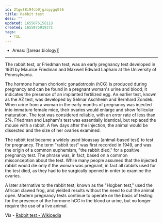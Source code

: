```yaml
---
id: 2tgwl8i94cb0jgaopygq0l6
title: Rabbit test
desc: ""
updated: 1655876158118
created: 1655875919371
tags:
  - TIL
---
```


- Areas: [[areas.biology]]

---

The rabbit test, or Friedman test, was an early pregnancy test developed in 1931 by Maurice Friedman and Maxwell Edward Lapham at the University of Pennsylvania.

The hormone human chorionic gonadotropin (hCG) is produced during pregnancy and can be found in a pregnant woman's urine and blood; it indicates the presence of an implanted fertilized egg. An earlier test, known as the AZ test, was developed by Selmar Aschheim and Bernhard Zondek. When urine from a woman in the early months of pregnancy was injected into immature female mice, their ovaries would enlarge and show follicular maturation. The test was considered reliable, with an error rate of less than 2%. Friedman and Lapham's test was essentially identical, but replaced the mouse with a rabbit. A few days after the injection, the animal would be dissected and the size of her ovaries examined.

The rabbit test became a widely used bioassay (animal-based test) to test for pregnancy. The term "rabbit test" was first recorded in 1949, and was the origin of a common euphemism, "the rabbit died," for a positive pregnancy test. The phrase was, in fact, based on a common misconception about the test. While many people assumed that the injected rabbit would die only if the woman was pregnant, in fact all rabbits used for the test died, as they had to be surgically opened in order to examine the ovaries.

A later alternative to the rabbit test, known as the "Hogben test," used the African clawed frog, and yielded results without the need to cut the animal open. Modern pregnancy tests continue to operate on the basis of testing for the presence of the hormone hCG in the blood or urine, but no longer require the use of a live animal.

Via - [Rabbit test - Wikipedia](https://en.wikipedia.org/wiki/Rabbit_test)
